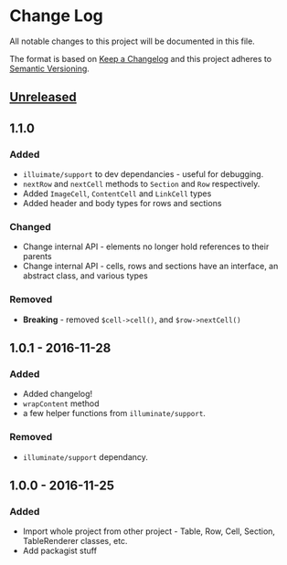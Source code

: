 # Change Log
All notable changes to this project will be documented in this file.

The format is based on [Keep a Changelog](http://keepachangelog.com/)
and this project adheres to [Semantic Versioning](http://semver.org/).

## [Unreleased]

## 1.1.0
### Added
- `illuimate/support` to dev dependancies - useful for debugging.
- `nextRow` and `nextCell` methods to `Section` and `Row` respectively.
- Added `ImageCell`, `ContentCell` and `LinkCell` types
- Added header and body types for rows and sections

### Changed
- Change internal API - elements no longer hold references to their parents
- Change internal API - cells, rows and sections have an interface, an abstract class, and various types

### Removed
- **Breaking** - removed `$cell->cell()`, and `$row->nextCell()`

## 1.0.1 - 2016-11-28
### Added
- Added changelog!
- `wrapContent` method
- a few helper functions from `illuminate/support`.

### Removed
- `illuminate/support` dependancy.

## 1.0.0 - 2016-11-25
### Added
- Import whole project from other project - Table, Row, Cell, Section, TableRenderer classes, etc.
- Add packagist stuff

[Unreleased]: https://github.com/tedslittlerobot/html-table-builder/compare/v1.1.0...HEAD
[1.1.0]: https://github.com/tedslittlerobot/html-table-builder/compare/v1.0.1...v1.1.0
[1.0.1]: https://github.com/tedslittlerobot/html-table-builder/compare/v1.0.0...v1.0.1
[1.0.0]: https://github.com/tedslittlerobot/html-table-builder/compare/c9afd32...v1.0.0
